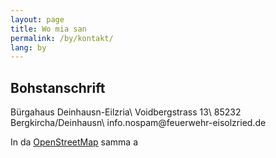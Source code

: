 ```yaml
---
layout: page
title: Wo mia san
permalink: /by/kontakt/
lang: by
---
```


## Bohstanschrift

Bürgahaus Deinhausn-Eilzria\\
Voidbergstrass 13\\
85232 Bergkircha/Deinhausn\\
<i class="icon-mail"></i>info<span class="hidden">.nospam</span>@feuerwehr-eisolzried.de

In da [OpenStreetMap](http://www.openstreetmap.org/node/670854444) samma a

